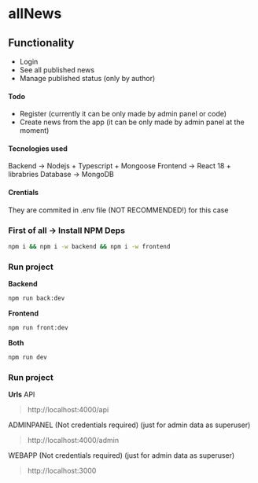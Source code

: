 # allNews
## Functionality
- Login
- See all published news
- Manage published status (only by author)

#### Todo
- Register (currently it can be only made by admin panel or code)
- Create news from the app (it can be only made by admin panel at the moment)


#### Tecnologies used
Backend -> Nodejs + Typescript + Mongoose
Frontend -> React 18 + librabries
Database -> MongoDB


#### Crentials
They are commited in .env file (NOT RECOMMENDED!) for this case

### First of all -> Install NPM Deps

```bash
npm i && npm i -w backend && npm i -w frontend
```

### Run project
**Backend**
```bash
npm run back:dev
```
**Frontend**
```bash
npm run front:dev
```
**Both**
```bash
npm run dev
```

### Run project
**Urls**
API
> http://localhost:4000/api

ADMINPANEL (Not credentials required)
(just for admin data as superuser)

> http://localhost:4000/admin

WEBAPP (Not credentials required)
(just for admin data as superuser)

> http://localhost:3000
